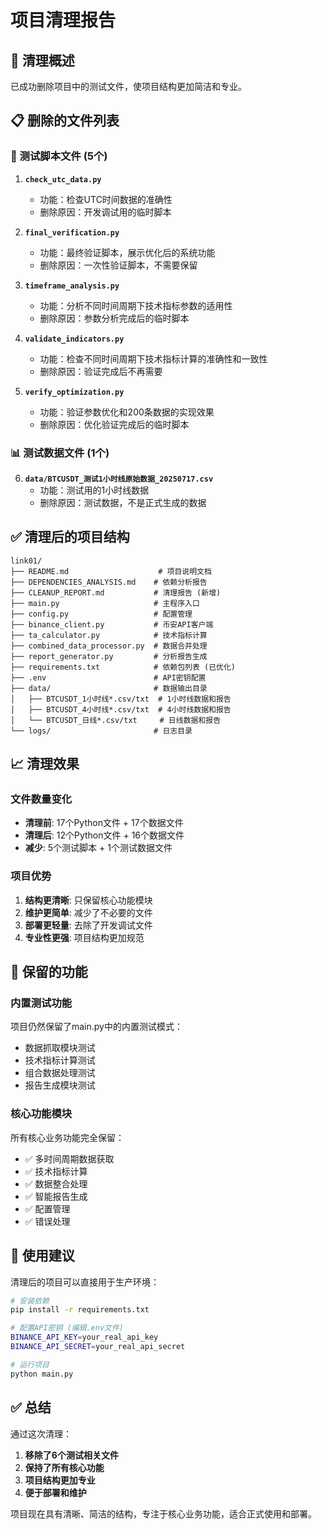 # 项目清理报告

## 🧹 清理概述

已成功删除项目中的测试文件，使项目结构更加简洁和专业。

## 📋 删除的文件列表

### 🔬 测试脚本文件 (5个)

1. **`check_utc_data.py`**
   - 功能：检查UTC时间数据的准确性
   - 删除原因：开发调试用的临时脚本

2. **`final_verification.py`**
   - 功能：最终验证脚本，展示优化后的系统功能
   - 删除原因：一次性验证脚本，不需要保留

3. **`timeframe_analysis.py`**
   - 功能：分析不同时间周期下技术指标参数的适用性
   - 删除原因：参数分析完成后的临时脚本

4. **`validate_indicators.py`**
   - 功能：检查不同时间周期下技术指标计算的准确性和一致性
   - 删除原因：验证完成后不再需要

5. **`verify_optimization.py`**
   - 功能：验证参数优化和200条数据的实现效果
   - 删除原因：优化验证完成后的临时脚本

### 📊 测试数据文件 (1个)

6. **`data/BTCUSDT_测试1小时线原始数据_20250717.csv`**
   - 功能：测试用的1小时线数据
   - 删除原因：测试数据，不是正式生成的数据

## ✅ 清理后的项目结构

```
link01/
├── README.md                    # 项目说明文档
├── DEPENDENCIES_ANALYSIS.md    # 依赖分析报告
├── CLEANUP_REPORT.md           # 清理报告 (新增)
├── main.py                     # 主程序入口
├── config.py                   # 配置管理
├── binance_client.py           # 币安API客户端
├── ta_calculator.py            # 技术指标计算
├── combined_data_processor.py  # 数据合并处理
├── report_generator.py         # 分析报告生成
├── requirements.txt            # 依赖包列表 (已优化)
├── .env                        # API密钥配置
├── data/                       # 数据输出目录
│   ├── BTCUSDT_1小时线*.csv/txt  # 1小时线数据和报告
│   ├── BTCUSDT_4小时线*.csv/txt  # 4小时线数据和报告
│   └── BTCUSDT_日线*.csv/txt     # 日线数据和报告
└── logs/                       # 日志目录
```

## 📈 清理效果

### 文件数量变化
- **清理前**: 17个Python文件 + 17个数据文件
- **清理后**: 12个Python文件 + 16个数据文件
- **减少**: 5个测试脚本 + 1个测试数据文件

### 项目优势
1. **结构更清晰**: 只保留核心功能模块
2. **维护更简单**: 减少了不必要的文件
3. **部署更轻量**: 去除了开发调试文件
4. **专业性更强**: 项目结构更加规范

## 🔧 保留的功能

### 内置测试功能
项目仍然保留了main.py中的内置测试模式：
- 数据抓取模块测试
- 技术指标计算测试
- 组合数据处理测试
- 报告生成模块测试

### 核心功能模块
所有核心业务功能完全保留：
- ✅ 多时间周期数据获取
- ✅ 技术指标计算
- ✅ 数据整合处理
- ✅ 智能报告生成
- ✅ 配置管理
- ✅ 错误处理

## 🚀 使用建议

清理后的项目可以直接用于生产环境：

```bash
# 安装依赖
pip install -r requirements.txt

# 配置API密钥 (编辑.env文件)
BINANCE_API_KEY=your_real_api_key
BINANCE_API_SECRET=your_real_api_secret

# 运行项目
python main.py
```

## ✅ 总结

通过这次清理：
1. **移除了6个测试相关文件**
2. **保持了所有核心功能**
3. **项目结构更加专业**
4. **便于部署和维护**

项目现在具有清晰、简洁的结构，专注于核心业务功能，适合正式使用和部署。
